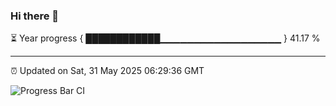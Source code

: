### Hi there 👋

⏳ Year progress { ████████████▁▁▁▁▁▁▁▁▁▁▁▁▁▁▁▁▁▁ } 41.17 %

---

⏰ Updated on Sat, 31 May 2025 06:29:36 GMT

![Progress Bar CI](https://github.com/liununu/liununu/workflows/Progress%20Bar%20CI/badge.svg)
